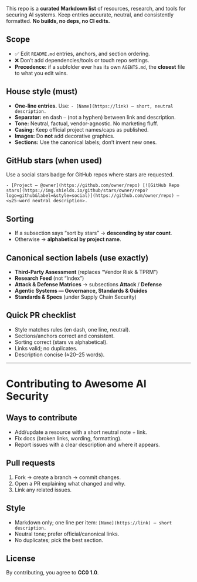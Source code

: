 This repo is a **curated Markdown list** of resources, research, and tools for securing AI systems. Keep entries accurate, neutral, and consistently formatted. **No builds, no deps, no CI edits.**

## Scope
- ✅ Edit `README.md` entries, anchors, and section ordering.
- ❌ Don’t add dependencies/tools or touch repo settings.
- **Precedence:** if a subfolder ever has its own `AGENTS.md`, the **closest** file to what you edit wins.

## House style (must)
- **One-line entries.** Use: `- [Name](https://link) — short, neutral description.`
- **Separator:** en dash `—` (not a hyphen) between link and description.
- **Tone:** Neutral, factual, vendor-agnostic. No marketing fluff.
- **Casing:** Keep official project names/caps as published.
- **Images:** Do **not** add decorative graphics.
- **Sections:** Use the canonical labels; don’t invent new ones.

## GitHub stars (when used)
Use a social stars badge for GitHub repos where stars are requested.
```
- [Project — @owner](https://github.com/owner/repo) [![GitHub Repo stars](https://img.shields.io/github/stars/owner/repo?logo=github&label=&style=social)](https://github.com/owner/repo) — <≤25-word neutral description>.
```

## Sorting
- If a subsection says “sort by stars” → **descending by star count**.
- Otherwise → **alphabetical by project name**.

## Canonical section labels (use exactly)
- **Third-Party Assessment** (replaces “Vendor Risk & TPRM”)
- **Research Feed** (not “Index”)
- **Attack & Defense Matrices** → subsections **Attack** / **Defense**
- **Agentic Systems — Governance, Standards & Guides**
- **Standards & Specs** (under Supply Chain Security)

## Quick PR checklist
- Style matches rules (en dash, one line, neutral).
- Sections/anchors correct and consistent.
- Sorting correct (stars vs alphabetical).
- Links valid; no duplicates.
- Description concise (≈20–25 words).

---

# Contributing to Awesome AI Security

## Ways to contribute
- Add/update a resource with a short neutral note + link.
- Fix docs (broken links, wording, formatting).
- Report issues with a clear description and where it appears.

## Pull requests
1. Fork → create a branch → commit changes.
2. Open a PR explaining what changed and why.
3. Link any related issues.

## Style
- Markdown only; one line per item: `[Name](https://link) — short description.`
- Neutral tone; prefer official/canonical links.
- No duplicates; pick the best section.

## License
By contributing, you agree to **CC0 1.0**.
